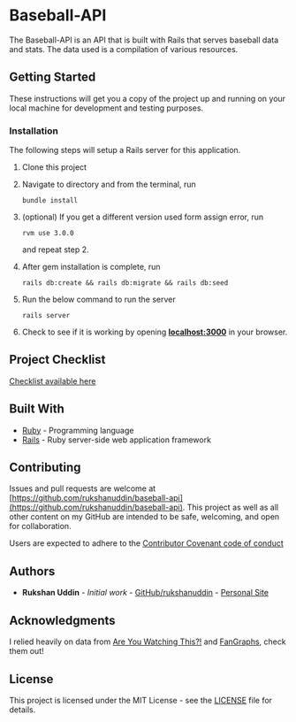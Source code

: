 # Baseball-API

The Baseball-API is an API that is built with Rails that serves baseball data and stats. The data used is a compilation of various resources.

## Getting Started

These instructions will get you a copy of the project up and running on your local machine for development and testing purposes.

### Installation

The following steps will setup a Rails server for this application.

1. Clone this project
2. Navigate to directory and from the terminal, run

   ```shell
   bundle install
   ```

3. (optional) If you get a different version used form assign error, run

   ```shell
   rvm use 3.0.0
   ```

   and repeat step 2.

4. After gem installation is complete, run

   ```shell
   rails db:create && rails db:migrate && rails db:seed
   ```

5. Run the below command to run the server

   ```shell
   rails server
   ```

6. Check to see if it is working by opening **[localhost:3000](http://localhost:3000/)** in your browser.

## Project Checklist

[Checklist available here](https://github.com/rukshanuddin/baseball-api/blob/master/CHECKLIST.md)

## Built With

- [Ruby](https://www.ruby-lang.org/en/) - Programming language
- [Rails](https://rubyonrails.org/) - Ruby server-side web application framework

## Contributing

Issues and pull requests are welcome at [https://github.com/rukshanuddin/baseball-api](https://github.com/rukshanuddin/baseball-api). This project as well as all other content on my GitHub are intended to be safe, welcoming, and open for collaboration.

Users are expected to adhere to the [Contributor Covenant code of conduct](https://www.contributor-covenant.org/version/1/4/code-of-conduct)

## Authors

- **Rukshan Uddin** - _Initial work_ - [GitHub/rukshanuddin](https://github.com/rukshanuddin) - [Personal Site](https://awesomeweb.design)

## Acknowledgments

I relied heavily on data from [Are You Watching This?!](https://areyouwatchingthis.com/api/?baseballhackday) and [FanGraphs](http://fangraphs.com/), check them out!

## License

This project is licensed under the MIT License - see the [LICENSE](LICENSE) file for details.
